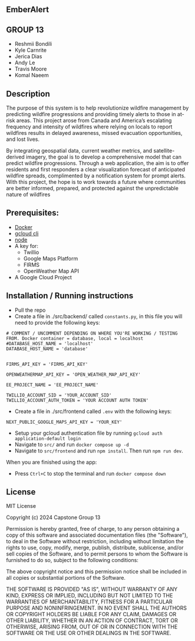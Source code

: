 ## EmberAlert
## GROUP 13
- Reshmii Bondili
- Kyle Carnrite
- Jerica Dias
- Andy Le
- Travis Moore
- Komal Naeem

## Description
The purpose of this system is to help revolutionize wildfire management by predicting wildfire progressions and
providing timely alerts to those in at-risk areas. This project arose from Canada and America’s escalating frequency
and intensity of wildfires where relying on locals to report wildfires results in delayed awareness, missed evacuation
opportunities, and lost lives.

By integrating geospatial data, current weather metrics, and satellite-derived imagery, the goal is to develop a
comprehensive model that can predict wildfire progressions. Through a web application, the aim is to offer residents
and first responders a clear visualization forecast of anticipated wildfire spreads, complimented by a notification
system for prompt alerts. With this project, the hope is to work towards a future where communities are better
informed, prepared, and protected against the unpredictable nature of wildfires

## Prerequisites:
- [Docker](https://docs.docker.com/get-docker/) 
- [gcloud cli](https://cloud.google.com/sdk/docs/install)
- [node](https://nodejs.org/en)
- A key for:
    - Twillio
    - Google Maps Platform
    - FIRMS
    - OpenWeather Map API
- A Google Cloud Project


## Installation / Running instructions
- Pull the repo
- Create a file in ./src/backend/ called `constants.py`, in this file you will need to provide the following keys:
```
# COMMENT / UNCOMMENT DEPENDING ON WHERE YOU'RE WORKING / TESTING FROM. Docker container = database, local = localhost
#DATABASE_HOST_NAME = 'localhost'
DATABASE_HOST_NAME = 'database'


FIRMS_API_KEY = 'FIRMS_API_KEY'

OPENWEATHERMAP_API_KEY = 'OPEN_WEATHER_MAP_API_KEY'

EE_PROJECT_NAME = 'EE_PROJECT_NAME'

TWILLIO_ACCOUNT_SID = 'YOUR_ACCOUNT_SID'
TWILLIO_ACCOUNT_AUTH_TOKEN = 'YOUR ACCOUNT AUTH TOKEN'
```
- Create a file in ./src/frontend called `.env` with the following keys:
```
NEXT_PUBLIC_GOOGLE_MAPS_API_KEY = 'YOUR_KEY'
```
- Setup your gcloud authentication file by running ``gcloud auth application-default login``
- Navigate to ``src/`` and run ``docker compose up -d``
- Navigate to ``src/frontend`` and run ``npm install``. Then run ``npm run dev``.

When you are finished using the app:
- Press ``Ctrl+C`` to stop the terminal and run ``docker compose down``


## License
MIT License

Copyright (c) 2024 Capstone Group 13 

Permission is hereby granted, free of charge, to any person obtaining a copy
of this software and associated documentation files (the "Software"), to deal
in the Software without restriction, including without limitation the rights
to use, copy, modify, merge, publish, distribute, sublicense, and/or sell
copies of the Software, and to permit persons to whom the Software is
furnished to do so, subject to the following conditions:

The above copyright notice and this permission notice shall be included in all
copies or substantial portions of the Software.

THE SOFTWARE IS PROVIDED "AS IS", WITHOUT WARRANTY OF ANY KIND, EXPRESS OR
IMPLIED, INCLUDING BUT NOT LIMITED TO THE WARRANTIES OF MERCHANTABILITY,
FITNESS FOR A PARTICULAR PURPOSE AND NONINFRINGEMENT. IN NO EVENT SHALL THE
AUTHORS OR COPYRIGHT HOLDERS BE LIABLE FOR ANY CLAIM, DAMAGES OR OTHER
LIABILITY, WHETHER IN AN ACTION OF CONTRACT, TORT OR OTHERWISE, ARISING FROM,
OUT OF OR IN CONNECTION WITH THE SOFTWARE OR THE USE OR OTHER DEALINGS IN THE
SOFTWARE.